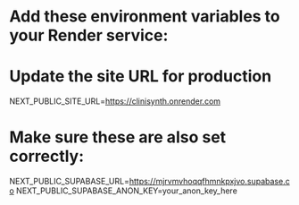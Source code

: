 # Add these environment variables to your Render service:

# Update the site URL for production
NEXT_PUBLIC_SITE_URL=https://clinisynth.onrender.com

# Make sure these are also set correctly:
NEXT_PUBLIC_SUPABASE_URL=https://mjrvmvhoqqfhmnkpxjvo.supabase.co
NEXT_PUBLIC_SUPABASE_ANON_KEY=your_anon_key_here
